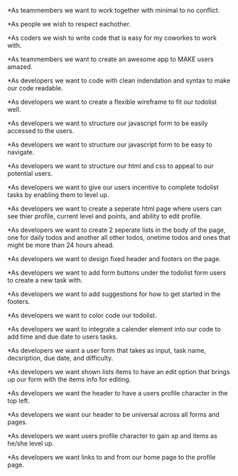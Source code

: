 *As teammembers we want to work together with minimal to no conflict.

*As people we wish to respect eachother.

*As coders we wish to write code that is easy for my coworkes to work with.

*As teammembers we want to create an awesome app to MAKE users amazed.

*As developers we want to code with clean indendation and syntax to make our code readable.

*As developers we want to create a flexible wireframe to fit our todolist well.

*As developers we want to structure our javascript form to be easily accessed to the users.

*As developers we want to structure our javascript form to be easy to navigate.

*As developers we want to structure our html and css to appeal to our potential users.

*As developers we want to give our users incentive to complete todolist tasks by enabling them to level up.

*As developers we want to create a seperate html page where users can see thier profile, current level and points, and ability to edit profile.

*As developers we want to create 2 seperate lists in the body of the page, one for daily todos and another all other todos, onetime todos and ones that might be more than 24 hours ahead.

*As developers we want to design fixed header and footers on the page.

*As developers we want to add form buttons under the todolist form users to create a new task with.

*As developers we want to add suggestions for how to get started in the footers.

*As developers we want to color code our todolist.

*As developers we want to integrate a calender element into our code to add time and due date to users tasks.

*As developers we want a user form that takes as input, task name, decsription, due date, and difficulty.

*As developers we want shown lists items to have an edit option that brings up our form with the items info for editing.

*As developers we want the header to have a users profile character in the top left.

*As developers we want our header to be universal across all forms and pages.

*As developers we want users profile character to gain xp and items as he/she level up.

*As developers we want links to and from our home page to the profile page.
